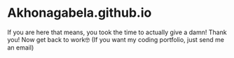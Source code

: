 # Akhonagabela.github.io
If you are here that means, you took the time to actually give a damn!
Thank you!
Now get back to work🤓
(If you want my coding portfolio, just send me an email)


